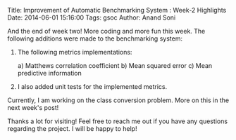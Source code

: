 Title: Improvement of Automatic Benchmarking System : Week-2 Highlights
Date: 2014-06-01 15:16:00
Tags: gsoc
Author: Anand Soni

And the end of week two! More coding and more fun this week. The following additions were made to the benchmarking system:

1. The following metrics implementations:
    
    a) Matthews correlation coefficient
    b) Mean squared error
    c) Mean predictive information

2. I also added unit tests for the implemented metrics.

Currently, I am working on the class conversion problem. More on this in the next week's post!

Thanks a lot for visiting! Feel free to reach me out if you have any questions regarding the project. I will be happy to help!
